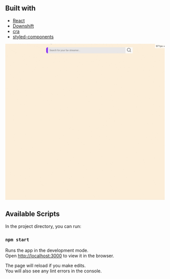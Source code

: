 ## Built with

- [React](https://reactjs.org/)
- [Downshift](https://github.com/downshift-js/downshift)
- [cra](https://reactjs.org/docs/create-a-new-react-app.html)
- [styled-components](https://styled-components.com/)

![Alt Text](demo.gif)

## Available Scripts

In the project directory, you can run:

### `npm start`

Runs the app in the development mode.\
Open [http://localhost:3000](http://localhost:3000) to view it in the browser.

The page will reload if you make edits.\
You will also see any lint errors in the console.
